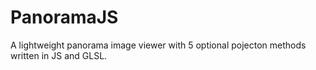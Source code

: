 # PanoramaJS
A lightweight panorama image viewer with 5 optional pojecton methods written in JS and GLSL.
